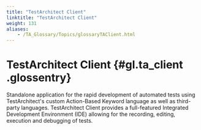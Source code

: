 ```yaml
--- 
title: "TestArchitect Client"
linktitle: "TestArchitect Client"
weight: 131
aliases: 
    - /TA_Glossary/Topics/glossaryTAClient.html
---
```

# TestArchitect Client {#gl.ta_client .glossentry}

Standalone application for the rapid development of automated tests using TestArchitect's custom Action-Based Keyword language as well as third-party languages. TestArchitect Client provides a full-featured Integrated Development Environment \(IDE\) allowing for the recording, editing, execution and debugging of tests.

